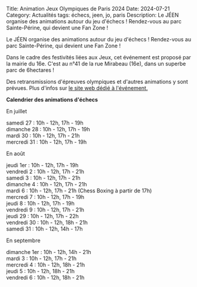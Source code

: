 Title: Animation Jeux Olympiques de Paris 2024
Date: 2024-07-21
Category: Actualités
tags: échecs, jeen, jo, paris
Description: Le JÉEN organise des animations autour du jeu d'échecs ! Rendez-vous au parc Sainte-Périne, qui devient une Fan Zone !


Le JÉEN organise des animations autour du jeu d'échecs ! Rendez-vous au parc Sainte-Périne, qui devient une Fan Zone !

Dans le cadre des festivités liées aux Jeux, cet événement est proposé par la mairie du 16e. C'est au n°41 de la rue Mirabeau (16e), dans un superbe parc de 6hectares !

Des retransmissions d'épreuves olympiques et d'autres animations y sont prévues. Plus d'infos sur [le site web dédié à l'événement.](https://www.paris.fr/evenements/le-16e-fete-les-jeux-61264)

**Calendrier des animations d'échecs**

En juillet

samedi 27 :     10h - 12h, 17h - 19h  
dimanche 28 :   10h - 12h, 17h - 19h  
mardi 30 :      10h - 12h, 17h - 21h  
mercredi 31 :   10h - 12h, 17h - 19h  

En août

jeudi 1er :     10h - 12h, 17h - 19h  
vendredi 2 :    10h - 12h, 17h - 21h  
samedi 3 :      10h - 12h, 17h - 21h  
dimanche 4 :    10h - 12h, 17h - 21h  
mardi 6 :       10h - 12h, 17h - 21h   (Chess Boxing à partir de 17h)  
mercredi 7 :    10h - 12h, 17h - 19h  
jeudi 8 :       10h - 12h, 17h - 19h  
vendredi 9 :    10h - 12h, 17h - 21h  
jeudi 29 :      10h - 12h, 17h - 22h  
vendredi 30 :   10h - 12h, 18h - 21h  
samedi 31 :     10h - 12h, 14h - 17h  

En septembre

dimanche 1er :  10h - 12h, 14h - 21h  
mardi 3 :       10h - 12h, 17h - 21h  
mercredi 4 :    10h - 12h, 18h - 21h  
jeudi 5 :       10h - 12h, 18h - 21h  
vendredi 6 :    10h - 12h, 18h - 21h  

